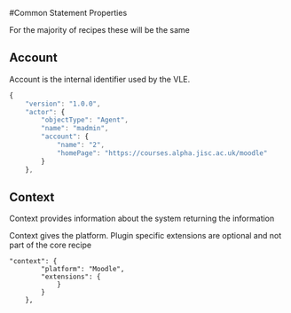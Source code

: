 #Common Statement Properties

For the majority of recipes these will be the same

## Account
Account is the internal identifier used by the VLE.

``` Javascript
{
    "version": "1.0.0",
    "actor": {
        "objectType": "Agent",
        "name": "madmin",
        "account": {
            "name": "2",
            "homePage": "https://courses.alpha.jisc.ac.uk/moodle"
        }
    },
```


## Context
Context provides information about the system returning the information

Context gives the platform.  Plugin specific extensions are optional and not part of the core recipe

```
"context": {
        "platform": "Moodle",
        "extensions": {
            }
        }
    },
 ```  